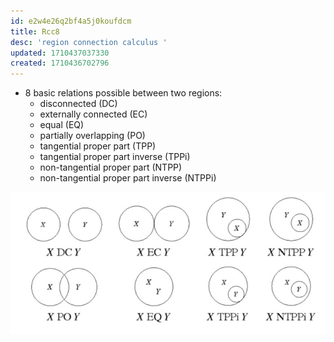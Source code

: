 ```yaml
---
id: e2w4e26q2bf4a5j0koufdcm
title: Rcc8
desc: 'region connection calculus '
updated: 1710437037330
created: 1710436702796
---
```


- 8 basic relations possible between two regions:
  -   disconnected (DC)
  -   externally connected (EC)
  -   equal (EQ)
  -   partially overlapping (PO)
  -   tangential proper part (TPP)
  -   tangential proper part inverse (TPPi)
  -   non-tangential proper part (NTPP)
  -   non-tangential proper part inverse (NTPPi)

![](/assets/images/2024-03-14-10-20-27.png)